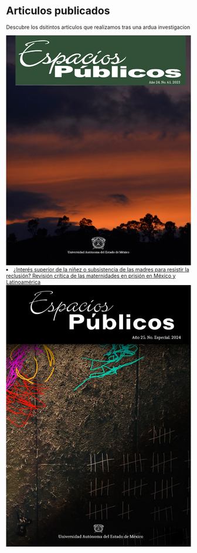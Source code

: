 <html lang="es">
<head>
  <meta charset="UTF-8">
  <meta name="viewport" content="width=device-width, initial-scale=1">
<h1> Articulos publicados </h1>
<p>Descubre los dsitintos articulos que realizamos tras una ardua investigacion </p>
<img src="Images/article_22117_cover_es_ES.jpg" style=float left; widht; 50%; margin-right:10px>
<li><a href="https://espaciospublicos.uaemex.mx/article/view/22117" target="_blank"> ¿Interés superior de la niñez o subsistencia de las madres para resistir la reclusión? Revisión crítica de las maternidades en prisión en México y Latinoamérica </a></li> 
<img src="Images/article_24347_cover_es_ES.jpg" style=float left; widht; 50%; margin-right:10px>
  
  <link rel="stylesheet" href="style.css">
